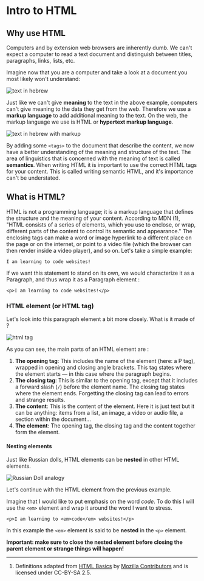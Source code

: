# Intro to HTML
## Why use HTML
Computers and by extension web browsers are inherently dumb. We can't expect a computer to read a text document and distinguish between titles, paragraphs, links, lists, etc.

Imagine now that you are a computer and take a look at a document you most likely won't understand:

![text in hebrew](./assets/hebrew.png)

Just like we can't give **meaning** to the text in the above example, computers can't give meaning to the data they get from the web. Therefore we use a **markup language** to add additional meaning to the text. On the web, the markup language we use is HTML or **hypertext markup language**.

![text in hebrew with markup](./assets/hebrew-markup.png)

By adding some `<tags>` to the document that describe the content, we now have a better understanding of the meaning and structure of the text. The area of linguistics that is concerned with the meaning of text is called **semantics**.
When writing HTML it is important to use the correct HTML tags for your content. This is called writing semantic HTML, and it's importance can't be understated.

## What is HTML?

HTML is not a programming language; it is a markup language that defines the structure and the meaning of your content. According to MDN (1), "HTML consists of a series of elements, which you use to enclose, or wrap, different parts of the content to control its semantic and appearance." The enclosing tags can make a word or image hyperlink to a different place on the page or on the internet, or point to a video file (which the browser can then render inside a video player), and so on.  Let's take a simple example:

```I am learning to code websites!```

If we want this statement to stand on its own, we would characterize it as a Paragraph, and thus wrap it as a Paragraph element :

```<p>I am learning to code websites!</p>```

### HTML element (or HTML tag)

Let's look into this paragraph element a bit more closely. What is it made of ?

![html tag](./assets/grumpy-cat-small.png)

As you can see, the main parts of an HTML element are :

1. **The opening tag**: This includes the name of the element (here: a P tag), wrapped in opening and closing angle brackets. This tag states where the element starts — in this case where the paragraph begins.
2. **The closing tag**: This is similar to the opening tag, except that it includes a forward slash (`/`) before the element name. The closing tag states where the element ends. Forgetting the closing tag can lead to errors and strange results.
3. **The content**: This is the content of the element. Here it is just text but it can be anything: items from a list, an image, a video or audio file, a section within the document...
4. **The element**: The opening tag, the closing tag and the content together form the element.


#### Nesting elements

Just like Russian dolls, HTML elements can be **nested** in other HTML elements.

![Russian Doll analogy](./assets/russian-doll-html.jpg)

Let's continue with the HTML element from the previous example.

Imagine that I would like to put emphasis on the word *code*. To do this I will use the `<em>` element and wrap it around the word I want to stress.

```<p>I am learning to <em>code</em> websites!</p>```

In this example the `<em>` element is said to be **nested** in the `<p>` element.

**Important: make sure to close the nested element before closing the parent element or strange things will happen!**


---
1. Definitions adapted from [HTML Basics](https://developer.mozilla.org/en-US/docs/Learn/Getting_started_with_the_web/HTML_basics) by [Mozilla Contributors](https://developer.mozilla.org/en-US/docs/Learn/Getting_started_with_the_web/HTML_basicscontributors.txt) and is licensed under CC-BY-SA 2.5.
